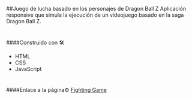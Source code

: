 ##Juego de lucha basado en los personajes de Dragon Ball Z
Aplicación responsive que simula la ejecución de un videojuego basado en la saga Dragon Ball Z. 
#
####Construido con 🛠️
- HTML
- CSS
- JavaScript
#
####Enlace a la página⚙️
[Fighting Game](https://cheroki84.github.io/fightingGame/)
